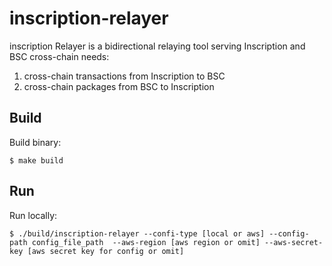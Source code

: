 # inscription-relayer

inscription Relayer is a bidirectional relaying tool serving Inscription and BSC cross-chain needs:
1. cross-chain transactions from Inscription to BSC
2. cross-chain packages from BSC to Inscription


## Build

Build binary:

```shell script
$ make build
```

## Run

Run locally:

```shell script
$ ./build/inscription-relayer --confi-type [local or aws] --config-path config_file_path  --aws-region [aws region or omit] --aws-secret-key [aws secret key for config or omit]
```
